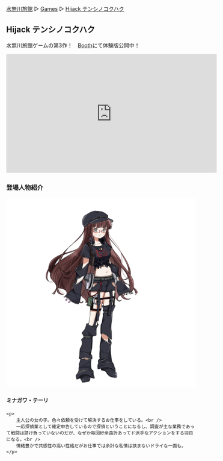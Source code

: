 [水無川旅館](/top) ▷ [Games](/games) ▷ [Hijack テンシノコクハク](/games/tenshinokokuhaku)

## Hijack テンシノコクハク

水無川旅館ゲームの第3作！　[Booth](https://bydriv.booth.pm/items/6000093)にて体験版公開中！

<div class="center">
  <iframe class="youtube" width="560" height="315" src="https://www.youtube.com/embed/XR-ERQm1Tik?si=Hgli-aTcn43VZsHh" title="YouTube video player" frameborder="0" allow="accelerometer; autoplay; clipboard-write; encrypted-media; gyroscope; picture-in-picture; web-share" referrerpolicy="strict-origin-when-cross-origin" allowfullscreen></iframe>
</div>

### 登場人物紹介

<div class="two-column-l">
  <div class="left">
    <img class="full" src="/images/games/tenshinokokuhaku/teiri.png" alt="ミナガワ・テーリ">
  </div>

  <div class="right">
    <h4>ミナガワ・テーリ</h4>

    <p>
      　主人公の女の子。色々依頼を受けて解決するお仕事をしている。<br />
      　一応探偵業として確定申告しているので探偵ということになるし、調査が主な業務であって戦闘は請け負っていないのだが、なぜか毎回紆余曲折あってド派手なアクションをする羽目になる。<br />
      　情緒豊かで共感性の高い性格だがお仕事では余計な私情は挟まないドライな一面も。
    </p>
  </div>
</div>

<!--
<div class="two-column-r">
  <div class="left">
    <h4>エヴァリー・リバーズ</h4>
  </div>

  <div class="right">
    <img class="full" src="/images/games/tenshinokokuhaku/everly.png" alt="エヴァリー・リバーズ">
  </div>
</div>

<div class="two-column-l">
  <div class="left">
    <img class="full" src="/images/games/tenshinokokuhaku/ai.png" alt="近衛逢">
  </div>

  <div class="right">
    <h4>近衛逢</h4>
  </div>
</div>
-->
